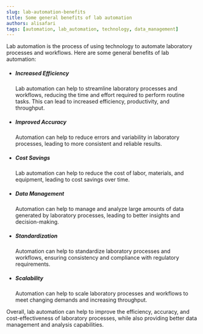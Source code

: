 ```yaml
---
slug: lab-automation-benefits
title: Some general benefits of lab automation
authors: alisafari
tags: [automation, lab_automation, technology, data_management]
---
```


Lab automation is the process of using technology to automate laboratory processes and workflows. Here are some general <!-- truncate --> benefits of lab automation:

- ##### Increased Efficiency

  Lab automation can help to streamline laboratory processes and workflows, reducing the time and effort required to perform routine tasks. This can lead to increased efficiency, productivity, and throughput.

- ##### Improved Accuracy

  Automation can help to reduce errors and variability in laboratory processes, leading to more consistent and reliable results.

- ##### Cost Savings

  Lab automation can help to reduce the cost of labor, materials, and equipment, leading to cost savings over time.

- ##### Data Management

  Automation can help to manage and analyze large amounts of data generated by laboratory processes, leading to better insights and decision-making.

- ##### Standardization

  Automation can help to standardize laboratory processes and workflows, ensuring consistency and compliance with regulatory requirements.

- ##### Scalability
  Automation can help to scale laboratory processes and workflows to meet changing demands and increasing throughput.

Overall, lab automation can help to improve the efficiency, accuracy, and cost-effectiveness of laboratory processes, while also providing better data management and analysis capabilities.
